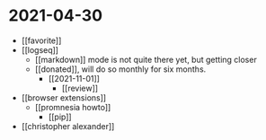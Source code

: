 # 2021-04-30

- [[favorite]]
- [[logseq]]
  - [[markdown]] mode is not quite there yet, but getting closer
  - [[donated]], will do so monthly for six months.
    - [[2021-11-01]]
      - [[review]]
- [[browser extensions]]
  - [[promnesia howto]]
    - [[pip]]
- [[christopher alexander]]